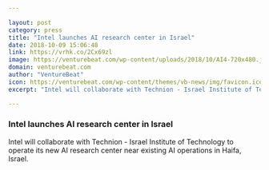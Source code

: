 ```yaml
---

layout: post
category: press
title: "Intel launches AI research center in Israel"
date: 2018-10-09 15:06:48
link: https://vrhk.co/2Cx69zl
image: https://venturebeat.com/wp-content/uploads/2018/10/AI4-720x480.jpg?fit=720%2C480&strip=all
domain: venturebeat.com
author: "VentureBeat"
icon: https://venturebeat.com/wp-content/themes/vb-news/img/favicon.ico
excerpt: "Intel will collaborate with Technion - Israel Institute of Technology to operate its new AI research center near existing AI operations in Haifa, Israel."

---
```


### Intel launches AI research center in Israel

Intel will collaborate with Technion - Israel Institute of Technology to operate its new AI research center near existing AI operations in Haifa, Israel.